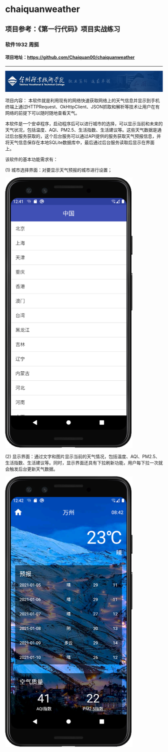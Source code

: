 ﻿# chaiquanweather

## 项目参考：《第一行代码》项目实战练习

### 软件1932 周挺

#### 项目地址：https://github.com/Chaiquan00/chaiquanweather

---

![](https://raw.githubusercontent.com/Chaiquan00/chaiquanweather/master/app/src/main/res/drawable-nodpi/tzylogo.png)

项目内容：
本软件就是利用现有的网络快速获取网络上的天气信息并显示到手机终端上通过HTTPRequest、OkHttpClient、JSON抓取和解析等技术让用户在有网络的前提下可以随时随地查看天气。

本软件是一个安卓程序，启动程序后可以进行城市的选择，可以显示当前和未来的天气状况，包括温度、AQI、PM2.5、生活指数、生活建议等。这些天气数据是通过后台服务获取的，这个后台服务可以通过API提供的服务获取天气预报信息，并将天气信息保存在本地SQLite数据库中，最后通过后台服务读取后显示在界面上。

该软件的基本功能需求有：

(1) 城市选择界面：对要显示天气预报的城市进行设置；

![城市选择界面](https://raw.githubusercontent.com/Chaiquan00/chaiquanweather/master/app/src/main/res/drawable-nodpi/1.png)

(2) 显示界面：通过文字和图片显示当前的天气情况，包括温度、AQI、PM2.5、生活指数、生活建议等。同时，显示界面还具有下拉刷新功能，用户每下拉一次就会触发后台更新天气数据。

![天气显示界面](https://raw.githubusercontent.com/Chaiquan00/chaiquanweather/master/app/src/main/res/drawable-nodpi/2.png)